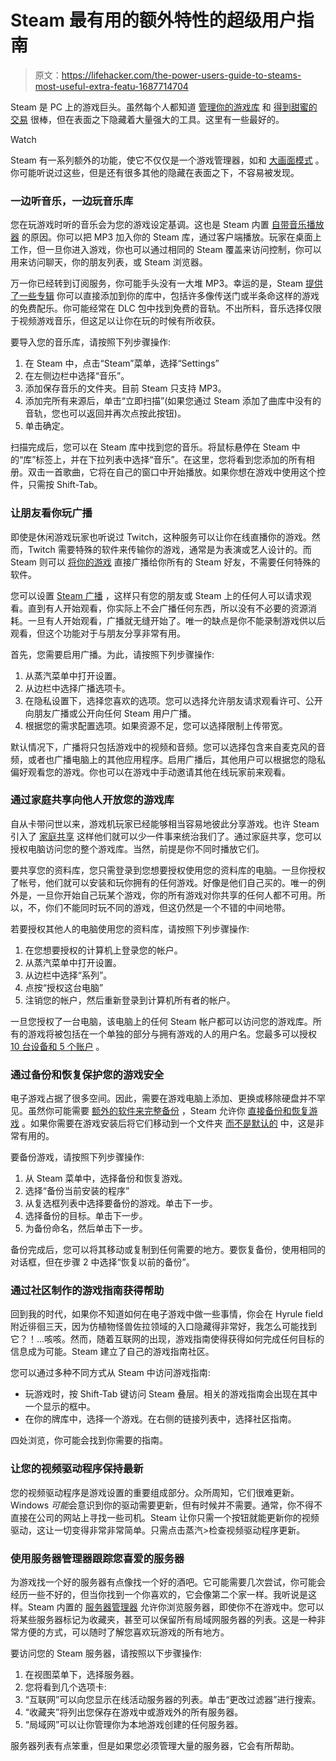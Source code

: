 # Steam 最有用的额外特性的超级用户指南

> 原文：<https://lifehacker.com/the-power-users-guide-to-steams-most-useful-extra-featu-1687714704>

Steam 是 PC 上的游戏巨头。虽然每个人都知道 [管理你的游戏库](https://lifehacker.com/how-to-keep-your-overflowing-steam-library-neatly-organ-1352077149) 和 [得到甜蜜的交易](http://lifehacker.com/how-to-make-the-most-of-the-steam-summer-sale-735529736) 很棒，但在表面之下隐藏着大量强大的工具。这里有一些最好的。

Watch

Steam 有一系列额外的功能，使它不仅仅是一个游戏管理器，如和 [大画面模式](http://kotaku.com/valve-is-bringing-steam-to-your-tv-today-watch-out-co-5941793) 。你可能听说过这些，但是还有很多其他的隐藏在表面之下，不容易被发现。

### **一边听音乐，一边玩音乐库**

您在玩游戏时听的音乐会为您的游戏设定基调。这也是 Steam 内置 [自带音乐播放器](http://store.steampowered.com/news/14358) 的原因。你可以把 MP3 加入你的 Steam 库，通过客户端播放。玩家在桌面上工作，但一旦你进入游戏，你也可以通过相同的 Steam 覆盖来访问控制，你可以用来访问聊天，你的朋友列表，或 Steam 浏览器。

万一你已经转到订阅服务，你可能手头没有一大堆 MP3。幸运的是，Steam [提供了一些专辑](http://store.steampowered.com/tag/en/Soundtrack/#p=0&tab=NewReleases) 你可以直接添加到你的库中，包括许多像传送门或半条命这样的游戏的免费配乐。你可能经常在 DLC 包中找到免费的音轨。不出所料，音乐选择仅限于视频游戏音乐，但这足以让你在玩的时候有所收获。

要导入您的音乐库，请按照下列步骤操作:

1.  在 Steam 中，点击“Steam”菜单，选择“Settings”
2.  在左侧边栏中选择“音乐”。
3.  添加保存音乐的文件夹。目前 Steam 只支持 MP3。
4.  添加完所有来源后，单击“立即扫描”(如果您通过 Steam 添加了曲库中没有的音轨，您也可以返回并再次点按此按钮)。
5.  单击确定。

扫描完成后，您可以在 Steam 库中找到您的音乐。将鼠标悬停在 Steam 中的“库”标签上，并在下拉列表中选择“音乐”。在这里，您将看到您添加的所有相册。双击一首歌曲，它将在自己的窗口中开始播放。如果你想在游戏中使用这个控件，只需按 Shift-Tab。

### **让朋友看你玩广播**

即使是休闲游戏玩家也听说过 Twitch，这种服务可以让你在线直播你的游戏。然而，Twitch 需要特殊的软件来传输你的游戏，通常是为表演或艺人设计的。而 Steam 则可以 [将你的游戏](https://steamcommunity.com/updates/broadcasting) 直接广播给你所有的 Steam 好友，不需要任何特殊的软件。

您可以设置 [Steam 广播](https://support.steampowered.com/kb_article.php?ref=6730-TOAK-6497) ，这样只有您的朋友或 Steam 上的任何人可以请求观看。直到有人开始观看，你实际上不会广播任何东西，所以没有不必要的资源消耗。一旦有人开始观看，广播就无缝开始了。唯一的缺点是你不能录制游戏供以后观看，但这个功能对于与朋友分享非常有用。

首先，您需要启用广播。为此，请按照下列步骤操作:

1.  从蒸汽菜单中打开设置。
2.  从边栏中选择广播选项卡。
3.  在隐私设置下，选择您喜欢的选项。您可以选择允许朋友请求观看许可、公开向朋友广播或公开向任何 Steam 用户广播。
4.  根据您的需求配置选项。如果资源不足，您可以选择限制上传带宽。

默认情况下，广播将只包括游戏中的视频和音频。您可以选择包含来自麦克风的音频，或者也广播电脑上的其他应用程序。启用广播后，其他用户可以根据您的隐私偏好观看您的游戏。你也可以在游戏中手动邀请其他在线玩家前来观看。

### **通过家庭共享向他人开放您的游戏库**

自从卡带问世以来，游戏机玩家已经能够相当容易地彼此分享游戏。也许 Steam 引入了 [家庭共享](http://store.steampowered.com/promotion/familysharing) 这样他们就可以少一件事来统治我们了。通过家庭共享，您可以授权电脑访问您的整个游戏库。当然，前提是你不同时播放它们。

要共享您的资料库，您只需登录到您想要授权使用您的资料库的电脑。一旦你授权了帐号，他们就可以安装和玩你拥有的任何游戏。好像是他们自己买的。唯一的例外是，一旦你开始自己玩某个游戏，你的所有游戏对你共享的任何人都不可用。所以，不，你们不能同时玩不同的游戏，但这仍然是一个不错的中间地带。

若要授权其他人的电脑使用您的资料库，请按照下列步骤操作:

1.  在您想要授权的计算机上登录您的帐户。
2.  从蒸汽菜单中打开设置。
3.  从边栏中选择“系列”。
4.  点按“授权这台电脑”
5.  注销您的帐户，然后重新登录到计算机所有者的帐户。

一旦您授权了一台电脑，该电脑上的任何 Steam 帐户都可以访问您的游戏库。所有的游戏将被包括在一个单独的部分与拥有游戏的人的用户名。您最多可以授权[10 台设备和 5 个账户](http://store.steampowered.com/promotion/familysharing) 。

### **通过备份和恢复保护您的游戏安全**

电子游戏占据了很多空间。因此，需要在游戏电脑上添加、更换或移除硬盘并不罕见。虽然你可能需要 [额外的软件来完整备份](https://lifehacker.com/five-best-windows-backup-tools-398229) ，Steam 允许你 [直接备份和恢复游戏](https://support.steampowered.com/kb_article.php?p_faqid=275) 。如果你需要在游戏安装后将它们移动到一个文件夹 [而不是默认的](http://lifehacker.com/steam-now-allows-you-to-preload-games-to-any-folder-1585446211) 中，这是非常有用的。

要备份游戏，请按照下列步骤操作:

1.  从 Steam 菜单中，选择备份和恢复游戏。
2.  选择“备份当前安装的程序”
3.  从复选框列表中选择要备份的游戏。单击下一步。
4.  选择备份的目标。单击下一步。
5.  为备份命名，然后单击下一步。

备份完成后，您可以将其移动或复制到任何需要的地方。要恢复备份，使用相同的对话框，但在步骤 2 中选择“恢复以前的备份”。

### **通过社区制作的游戏指南获得帮助**

回到我的时代，如果你不知道如何在电子游戏中做一些事情，你会在 Hyrule field 附近徘徊三天，因为仿植物怪兽佐拉领域的入口隐藏得非常好，我怎么可能找到它？！...咳咳。然而，随着互联网的出现，游戏指南使得获得如何完成任何目标的信息成为可能。Steam 建立了自己的游戏指南社区。

您可以通过多种不同方式从 Steam 中访问游戏指南:

*   玩游戏时，按 Shift-Tab 键访问 Steam 叠层。相关的游戏指南会出现在其中一个显示的框中。
*   在你的牌库中，选择一个游戏。在右侧的链接列表中，选择社区指南。

四处浏览，你可能会找到你需要的指南。

### **让您的视频驱动程序保持最新**

您的视频驱动程序是游戏设置的重要组成部分。众所周知，它们很难更新。Windows *可能*会意识到你的驱动需要更新，但有时候并不需要。通常，你不得不直接在公司的网站上寻找一些司机。Steam 让你只需一个按钮就能更新你的视频驱动，这让一切变得非常非常简单。只需点击蒸汽>检查视频驱动程序更新。

### **使用服务器管理器跟踪您喜爱的服务器**

为游戏找一个好的服务器有点像找一个好的酒吧。它可能需要几次尝试，你可能会经历一些不好的，但当你找到一个你喜欢的，它会像第二个家一样。我听说是这样。Steam 内置的 [服务器管理器](http://forums.tripwireinteractive.com/showthread.php?t=85473) 允许你浏览服务器，即使你不在游戏中。您可以将某些服务器标记为收藏夹，甚至可以保留所有局域网服务器的列表。这是一种非常方便的方式，可以随时了解您喜欢玩游戏的所有地方。

要访问您的 Steam 服务器，请按照以下步骤操作:

1.  在视图菜单下，选择服务器。
2.  您将看到几个选项卡:
3.  “互联网”可以向您显示在线活动服务器的列表。单击“更改过滤器”进行搜索。
4.  “收藏夹”将列出您保存在游戏中或游戏外的所有服务器。
5.  “局域网”可以让你管理你为本地游戏创建的任何服务器。

服务器列表有点笨重，但是如果您必须管理大量的服务器，它会有所帮助。